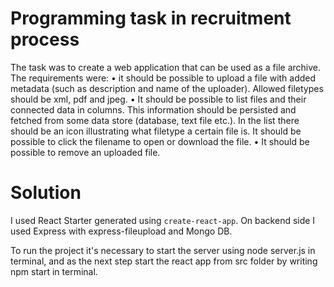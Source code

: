 # Programming task in recruitment process 

The task was to create a web application that can be used as a file archive. The requirements were:
• it should be possible to upload a file with added metadata (such as description and name of the uploader). Allowed filetypes should be xml, pdf and jpeg.
• It should be possible to list files and their connected data in columns. This information should be persisted and fetched from some data store (database,
text file etc.). In the list there should be an icon illustrating what filetype a certain file is. It should be possible to click the filename to open or download the file.
• It should be possible to remove an uploaded file.

# Solution

I used React Starter generated using `create-react-app`. On backend side I used Express with express-fileupload and Mongo DB.

To run the project it's necessary to start the server using node server.js in terminal, and as the next step start the react app from src folder by writing npm start in terminal.
